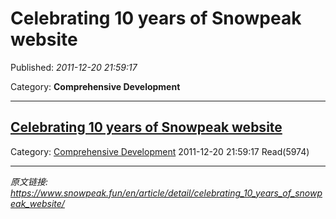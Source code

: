 # Celebrating 10 years of Snowpeak website

Published: *2011-12-20 21:59:17*

Category: __Comprehensive Development__

---------

## [Celebrating 10 years of Snowpeak website](/en/article/detail/celebrating_10_years_of_snowpeak_website/)

Category: [Comprehensive Development](/en/article/category/comprehensive_development/) 2011-12-20 21:59:17 Read(5974)


---
*原文链接: https://www.snowpeak.fun/en/article/detail/celebrating_10_years_of_snowpeak_website/*
